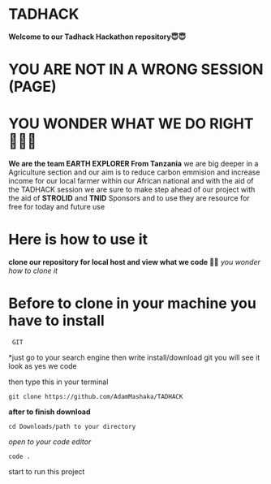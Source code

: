 # TADHACK

**Welcome to our Tadhack Hackathon repository😇😇**

 # YOU ARE NOT IN A WRONG SESSION (PAGE)

# YOU WONDER WHAT WE DO RIGHT 🥹😵‍💫

**We are the team EARTH EXPLORER From Tanzania** we are big deeper in a Agriculture section and our aim is to reduce carbon emmision and increase income for our local farmer within our African national and with the aid of the TADHACK session we are sure to make step ahead of our project with the aid of **STROLID**  and **TNID** Sponsors and to use they are resource for free for today and future use 

# Here is how to use it 

**clone our repository for local host and view what we code 👾👾**
 *you wonder how to clone it*

# Before to clone in your machine you have to install  
     GIT 
*just go to your search engine then write install/download git you will see it look as yes we code    

then type this in your terminal

 ```
git clone https://github.com/AdamMashaka/TADHACK

```

**after to finish download**

```
cd Downloads/path to your directory

```
*open to your code editor*

```
code .

```

start to run this project 
 

 

